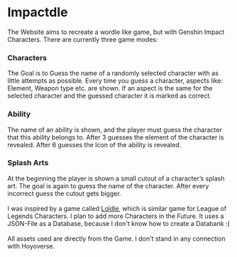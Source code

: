 <h1>Impactdle</h1>
The Website aims to recreate a wordle like game, but with Genshin Impact Characters. There are currently three game modes: <h3>Characters</h3>
The Goal is to Guess the name of a randomly selected character with as little attempts as possible. 
Every time you guess a character, aspects like: Element, Weapon type etc. are shown. 
If an aspect is the same for the selected character and the guessed character it is marked as correct. 
<h3>Ability</h3>
The name of an ability is shown, and the player must guess the character that this ability belongs to.
After 3 guesses the element of the character is revealed. 
After 6 guesses the Icon of the ability is revealed.
<h3>Splash Arts</h3>
At the beginning the player is shown a small cutout of a character’s splash art. The goal is again to guess the name of the character. After every incorrect guess the cutout gets bigger.
<br><br>
I was inspired by a game called <a href="https://loldle.net/">Loldle</a>, which is similar game for League of Legends Characters. I plan to add more Characters in the Future.
It uses a JSON-File as a Database, because I don't know how to create a Databank :(<br><br>
All assets used are directly from the Game. I don't stand in any connection with Hoyoverse.

